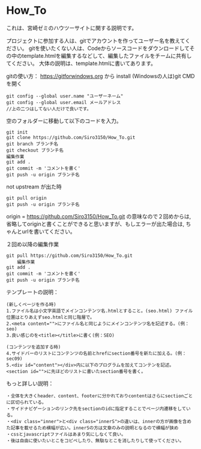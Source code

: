 # How_To
これは、宮崎ゼミのハウツーサイトに関する説明です。

プロジェクトに参加する人は、gitでアカウントを作ってユーザー名を教えてください。
gitを使いたくない人は、Codeからソースコードをダウンロードしてその中のtemplate.htmlを編集するなどして、編集したファイルをチームに共有してください。
大体の説明は、template.htmlに書いてあります。

gitの使い方：
https://gitforwindows.org から install
(Windowsの人は)git CMD を開く

	git config --global user.name "ユーザーネーム"
	git config --global user.email メールアドレス
	//上の二つはしてない人だけで良いです。

  空のフォルダーに移動して以下のコードを入力。
  
	git init
	git clone https://github.com/Siro3150/How_To.git
	git branch ブランチ名
	git checkout ブランチ名
	編集作業
	git add .
	git commit -m 'コメントを書く'
	git push -u origin ブランチ名
	
  not upstream が出た時
  
	git pull origin
	git push -u origin ブランチ名

  origin = https://github.com/Siro3150/How_To.git の意味なので２回めからは,
  省略してoriginと書くことができると思いますが、もしエラーが出た場合は,
  ちゃんとurlを書いてください。


２回め以降の編集作業

	git pull https://github.com/Siro3150/How_To.git
		編集作業
	git add .
	git commit -m 'コメントを書く'
	git push -u origin ブランチ名


テンプレートの説明：

	(新しくページを作る時)
	1.ファイル名は小文字英語でメインコンテンツ名.htmlとすること。(seo.html) ファイル位置はとりあえずseo.htmlと同じ階層で。
	2.<meta content="">にファイル名と同じようにメインコンテンツ名を記述する。(例：seo)
	3.良い感じのを<title></title>に書く(例：SEO)

	(コンテンツを追加する時)
	4.サイドバーのリストにコンテンツの名前とhrefにsection番号を新たに加える。(例：sec09)
	5.<div id="content"></div>内に以下のプログラムを加えてコンテンを記述。<section id="">に先ほどのリストに書いたsection番号を書く。


もっと詳しい説明：

	・全体を大きくheader、content、footerに分かれておりcontentはさらにsectionごとに区切られている。
	・サイドナビゲーションのリンク先をsectionのidに指定することでページ内遷移をしている。
	・<div class="inner">と<div class="innerS">の違いは、innerの方が画像を含めた記事を載せるため横幅が広い。innerSの方は文章のみの説明となるので横幅が狭め
	・cssとjavascriptファイルはあまり気にしなくて良い。
	・後は自由に使いたいとこをコピペしたり、無駄なとこを消したりして使ってください。
